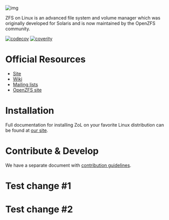 ![img](http://zfsonlinux.org/images/zfs-linux.png)

ZFS on Linux is an advanced file system and volume manager which was originally
developed for Solaris and is now maintained by the OpenZFS community.

[![codecov](https://codecov.io/gh/zfsonlinux/zfs/branch/master/graph/badge.svg)](https://codecov.io/gh/zfsonlinux/zfs)
[![coverity](https://scan.coverity.com/projects/1973/badge.svg)](https://scan.coverity.com/projects/zfsonlinux-zfs)

# Official Resources
  * [Site](http://zfsonlinux.org)
  * [Wiki](https://github.com/zfsonlinux/zfs/wiki)
  * [Mailing lists](https://github.com/zfsonlinux/zfs/wiki/Mailing-Lists)
  * [OpenZFS site](http://open-zfs.org/)

# Installation
Full documentation for installing ZoL on your favorite Linux distribution can
be found at [our site](http://zfsonlinux.org/).

# Contribute & Develop
We have a separate document with [contribution guidelines](./.github/CONTRIBUTING.md).

# Test change #1
# Test change #2

